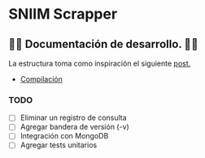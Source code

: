 # SNIIM Scrapper

## 👩‍🏭 Documentación de desarrollo. 👨‍🏭


La estructura toma como inspiración el siguiente [post.](https://medium.com/geekculture/how-to-structure-your-project-in-golang-the-backend-developers-guide-31be05c6fdd9)

- [Compilación](./Compilation.md)

### TODO
- [ ] Eliminar un registro de consulta
- [ ] Agregar bandera de versión (-v)
- [ ] Integración con MongoDB
- [ ] Agregar tests unitarios